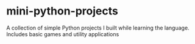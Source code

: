 # mini-python-projects
A collection of simple Python projects I built while learning the language. Includes basic games and utility applications
